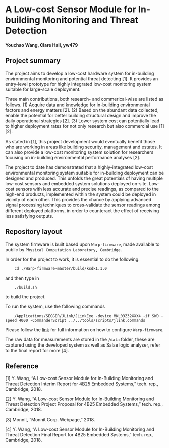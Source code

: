 # A Low-cost Sensor Module for In-building Monitoring and Threat Detection

**Youchao Wang, Clare Hall, yw479**

## Project summary
The project aims to develop a low-cost hardware system for in-building environmental monitoring and potential threat detecting [1]. It provides an entry-level prototype for highly integrated low-cost monitoring system suitable for large-scale deployment.

Three main contributions, both research- and commerical-wise are listed as follows. (1) Acquire data and knowledge for in-building environmental factors and energy matters [2]. (2) Based on the abundant data collected, enable the potential for better building structural design and improve the daily operational strategies [2]. (3) Lower system cost can potentially lead to higher deployment rates for not only research but also commercial use [1][2].

As stated in [1], this project development would eventually benefit those who are working in areas like building security, management and estates. It can also provide a low-cost monitoring system solution for researchers focusing on in-building environmental performance analyses [2].

The project to date has demonstrated that a highly-integrated low-cost environmental monitoring system suitable for in-building deployment can be designed and produced. This unfolds the great potentials of having multiple low-cost sensors and embedded system solutions deployed on-site. Low-cost sensors with less accurate and precise readings, as compared to the high-end products, implemented within the system could be deployed in vicinity of each other. This provides the chance by applying advanced signal processing techniques to cross-validate the sensor readings among different deployed platforms, in order to counteract the effect of receiving less satisfying outputs.

## Repository layout

The system firmware is built based upon `Warp-firmware`, made available to public by `Physical Computation Laboratory, Cambridge`.

In order for the project to work, it is essential to do the following.

        cd ./Warp-firmware-master/build/ksdk1.1.0

and then type in

        ./build.sh

to build the project.

To run the system, use the following commands

        /Applications/SEGGER/JLink/JLinkExe -device MKL03Z32XXX4 -if SWD -speed 4000 -CommanderScript ../../tools/scripts/jlink.commands

Please follow the [link](https://github.com/physical-computation/Warp-firmware) for full information on how to configure `Warp-firmware`.

The raw data for measurements are stored in the `/data` folder, these are captured using the developed system as well as Salae logic analyser, refer to the final report for more [4].

## Reference
[1] Y. Wang, “A Low-cost Sensor Module for In-Building Monitoring and Threat Detection Interim Report for
4B25 Embedded Systems,” tech. rep., Cambridge, 2018.

[2] Y. Wang, “A Low-cost Sensor Module for In-Building Monitoring and Threat Detection Project Proposal
for 4B25 Embedded Systems,” tech. rep., Cambridge, 2018.

[3] Monnit, “Monnit Corp. Webpage,” 2018.

[4] Y. Wang, “A Low-cost Sensor Module for In-Building Monitoring and Threat Detection Final Report
for 4B25 Embedded Systems,” tech. rep., Cambridge, 2018.